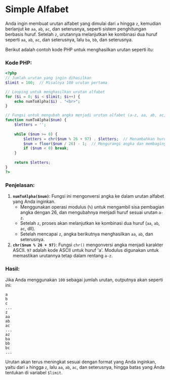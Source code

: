 # Simple Alfabet
 Anda ingin membuat urutan alfabet yang dimulai dari `a` hingga `z`, kemudian berlanjut ke `aa`, `ab`, `ac`, dan seterusnya, seperti sistem penghitungan berbasis huruf. Setelah `z`, urutannya melanjutkan ke kombinasi dua huruf seperti `aa`, `ab`, `ac`, dan seterusnya, lalu `ba`, `bb`, dan seterusnya.

Berikut adalah contoh kode PHP untuk menghasilkan urutan seperti itu:

### Kode PHP:

```php
<?php
// Jumlah urutan yang ingin dihasilkan
$limit = 100;  // Misalnya 100 urutan pertama

// Looping untuk menghasilkan urutan alfabet
for ($i = 0; $i < $limit; $i++) {
    echo numToAlpha($i) . "<br>";
}

// Fungsi untuk mengubah angka menjadi urutan alfabet (a-z, aa, ab, ac, ... )
function numToAlpha($num) {
    $letters = '';
    
    while ($num >= 0) {
        $letters = chr($num % 26 + 97) . $letters;  // Menambahkan huruf ke kiri
        $num = floor($num / 26) - 1;  // Mengurangi angka dan membaginya dengan 26
        if ($num < 0) break;
    }
    
    return $letters;
}
?>
```

### Penjelasan:
1. **`numToAlpha($num)`**: Fungsi ini mengonversi angka ke dalam urutan alfabet yang Anda inginkan.
    - Menggunakan operasi modulus (`%`) untuk mengambil sisa pembagian angka dengan 26, dan mengubahnya menjadi huruf sesuai urutan `a-z`.
    - Setelah `z`, proses akan melanjutkan ke kombinasi dua huruf (`aa`, `ab`, `ac`, dll).
    - Setelah mencapai `z`, angka berikutnya menghasilkan `aa`, `ab`, dan seterusnya.
2. **`chr($num % 26 + 97)`**: Fungsi `chr()` mengonversi angka menjadi karakter ASCII. `97` adalah kode ASCII untuk huruf 'a'. Modulus digunakan untuk memastikan urutannya tetap dalam rentang `a-z`.

### Hasil:
Jika Anda menggunakan `100` sebagai jumlah urutan, outputnya akan seperti ini:

```
a
b
c
...
z
aa
ab
ac
...
az
ba
bb
bc
...
```

Urutan akan terus meningkat sesuai dengan format yang Anda inginkan, yaitu dari `a` hingga `z`, lalu `aa`, `ab`, `ac`, dan seterusnya, hingga batas yang Anda tentukan di variabel `$limit`.
